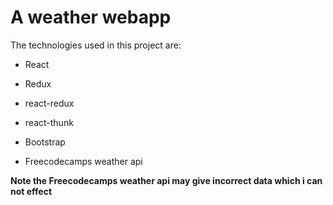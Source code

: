 # A weather webapp

The technologies used in this project are:

* React 

* Redux

* react-redux

* react-thunk

* Bootstrap

* Freecodecamps weather api

**Note the Freecodecamps weather api may give incorrect data which i can not effect**